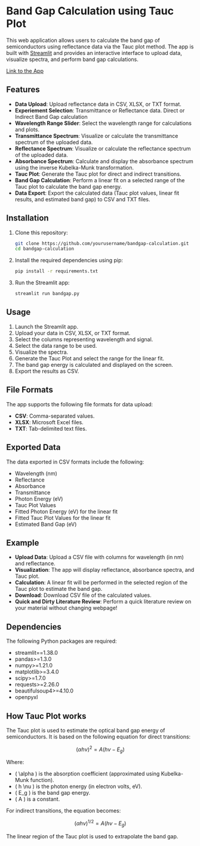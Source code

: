# Band Gap Calculation using Tauc Plot

This web application allows users to calculate the band gap of semiconductors using reflectance data via the Tauc plot method. The app is built with [Streamlit](https://streamlit.io/) and provides an interactive interface to upload data, visualize spectra, and perform band gap calculations.

[Link to the App](https://app-bandgap-app-sebastiano-gadolini.streamlit.app/)

## Features

- **Data Upload**: Upload reflectance data in CSV, XLSX, or TXT format.
- **Experiement Selection**: Transmittance or Reflectance data. Direct or Indirect Band Gap calculation
- **Wavelength Range Slider**: Select the wavelength range for calculations and plots.
- **Transmittance Spectrum**: Visualize or calculate the transmittance spectrum of the uploaded data.
- **Reflectance Spectrum**: Visualize or calculate the reflectance spectrum of the uploaded data.
- **Absorbance Spectrum**: Calculate and display the absorbance spectrum using the inverse Kubelka-Munk transformation.
- **Tauc Plot**: Generate the Tauc plot for direct and indirect transitions.
- **Band Gap Calculation**: Perform a linear fit on a selected range of the Tauc plot to calculate the band gap energy.
- **Data Export**: Export the calculated data (Tauc plot values, linear fit results, and estimated band gap) to CSV and TXT files.

## Installation

1. Clone this repository:
   ```bash
   git clone https://github.com/yourusername/bandgap-calculation.git
   cd bandgap-calculation
2. Install the required dependencies using pip:
   ```bash
   pip install -r requirements.txt
3. Run the Streamlit app:
   ```bash
   streamlit run bandgap.py

## Usage

1. Launch the Streamlit app.
2. Upload your data in CSV, XLSX, or TXT format.
4. Select the columns representing wavelength and signal.
5. Select the data range to be used.
6. Visualize the spectra.
7. Generate the Tauc Plot and select the range for the linear fit.
8. The band gap energy is calculated and displayed on the screen.
9. Export the results as CSV.

## File Formats

The app supports the following file formats for data upload:

- **CSV**: Comma-separated values.
- **XLSX**: Microsoft Excel files.
- **TXT**: Tab-delimited text files.

## Exported Data

The data exported in CSV formats include the following:

- Wavelength (nm)
- Reflectance
- Absorbance
- Transmittance
- Photon Energy (eV)
- Tauc Plot Values
- Fitted Photon Energy (eV) for the linear fit
- Fitted Tauc Plot Values for the linear fit
- Estimated Band Gap (eV)

## Example

- **Upload Data**: Upload a CSV file with columns for wavelength (in nm) and reflectance.
- **Visualization**: The app will display reflectance, absorbance spectra, and Tauc plot.
- **Calculation**: A linear fit will be performed in the selected region of the Tauc plot to estimate the band gap.
- **Download**: Download CSV file of the calculated values.
- **Quick and Dirty Literature Review**: Perform a quick literature review on your material without changing webpage!

## Dependencies

The following Python packages are required:

- streamlit==1.38.0
- pandas>=1.3.0
- numpy>=1.21.0
- matplotlib>=3.4.0
- scipy>=1.7.0
- requests>=2.26.0
- beautifulsoup4>=4.10.0
- openpyxl

## How Tauc Plot works

The Tauc plot is used to estimate the optical band gap energy of semiconductors. It is based on the following equation for direct transitions:

$$
(\alpha h \nu)^2 = A(h \nu - E_g)
$$

Where:
- \( \alpha \) is the absorption coefficient (approximated using Kubelka-Munk function).
- \( h \nu \) is the photon energy (in electron volts, eV).
- \( E_g \) is the band gap energy.
- \( A \) is a constant.

For indirect transitions, the equation becomes:

$$
(\alpha h \nu)^{1/2} = A(h \nu - E_g)
$$

The linear region of the Tauc plot is used to extrapolate the band gap.
